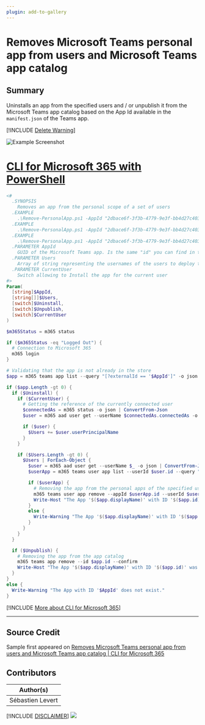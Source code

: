 ```yaml
---
plugin: add-to-gallery
---
```


# Removes Microsoft Teams personal app from users and Microsoft Teams app catalog

## Summary

Uninstalls an app from the specified users and / or unpublish it from the Microsoft Teams app catalog based on the App Id available in the
``` manifest.json ``` of the Teams app.

[!INCLUDE [Delete Warning](../../docfx/includes/DELETE-WARN.md)]
 
![Example Screenshot](assets/example.png)
 
# [CLI for Microsoft 365 with PowerShell](#tab/cli-m365-ps)
```powershell
<#
  .SYNOPSIS
    Removes an app from the personal scope of a set of users
  .EXAMPLE
    .\Remove-PersonalApp.ps1 -AppId "2dbace6f-3f3b-4779-9e3f-bb4d27c403fe" -Unpublish -Uninstall -CurrentUser
  .EXAMPLE
    .\Remove-PersonalApp.ps1 -AppId "2dbace6f-3f3b-4779-9e3f-bb4d27c403fe" -Unpublish -Uninstall -CurrentUser -Users @("user1@contoso.com", "user2@contoso.com")
  .EXAMPLE
    .\Remove-PersonalApp.ps1 -AppId "2dbace6f-3f3b-4779-9e3f-bb4d27c403fe" -Unpublish
  .PARAMETER AppId
    GUID of the Microsoft Teams app. Is the same "id" you can find in the manifest.json from your Microsoft Teams app.
  .PARAMETER Users
    Array of string representing the usernames of the users to deploy the Microsoft Teams app to.
  .PARAMETER CurrentUser
    Switch allowing to Install the app for the current user
#>
Param(
  [string]$AppId,
  [string[]]$Users,
  [switch]$Uninstall,
  [switch]$Unpublish,
  [switch]$CurrentUser
)

$m365Status = m365 status

if ($m365Status -eq "Logged Out") {
  # Connection to Microsoft 365
  m365 login
}

# Validating that the app is not already in the store
$app = m365 teams app list --query "[?externalId == '$AppId']" -o json | ConvertFrom-Json

if ($app.Length -gt 0) {
  if ($Uninstall) {
    if ($CurrentUser) {
      # Getting the reference of the currently connected user
      $connectedAs = m365 status -o json | ConvertFrom-Json
      $user = m365 aad user get --userName $connectedAs.connectedAs -o json | ConvertFrom-Json

      if ($user) {
        $Users += $user.userPrincipalName
      }
    }

    if ($Users.Length -gt 0) {
      $Users | ForEach-Object {
        $user = m365 aad user get --userName $_ -o json | ConvertFrom-Json
        $userApp = m365 teams user app list --userId $user.id --query "[?appId == '$($app.id)']" -o json | ConvertFrom-Json

        if ($userApp) {
          # Removing the app from the personal apps of the specified user
          m365 teams user app remove --appId $userApp.id --userId $user.id --confirm
          Write-Host "The App '$($app.displayName)' with ID '$($app.id)' was removed for user '$($user.userPrincipalName)'."
        }
        else {
          Write-Warning "The App '$($app.displayName)' with ID '$($app.id)' is not installed for user '$($user.userPrincipalName)'."
        }
      }
    }
  }  

  if ($Unpublish) {
    # Removing the app from the app catalog
    m365 teams app remove --id $app.id --confirm
    Write-Host "The App '$($app.displayName)' with ID '$($app.id)' was removed from the app catalog."
  }
}
else {
  Write-Warning "The App with ID '$AppId' does not exist."
}
```
[!INCLUDE [More about CLI for Microsoft 365](../../docfx/includes/MORE-CLIM365.md)]
***

## Source Credit

Sample first appeared on [Removes Microsoft Teams personal app from users and Microsoft Teams app catalog | CLI for Microsoft 365](https://pnp.github.io/cli-microsoft365/sample-scripts/teams/remove-personal-app/)

## Contributors

| Author(s) |
|-----------|
| Sébastien Levert |


[!INCLUDE [DISCLAIMER](../../docfx/includes/DISCLAIMER.md)]
<img src="https://telemetry.sharepointpnp.com/script-samples/scripts/teams-remove-personal-app" aria-hidden="true" />